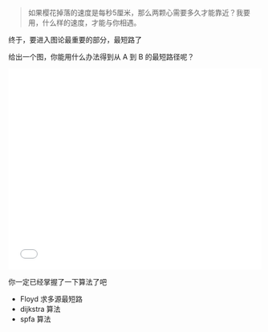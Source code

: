 
> 如果樱花掉落的速度是每秒5厘米，那么两颗心需要多久才能靠近？我要用，什么样的速度，才能与你相遇。

终于，要进入图论最重要的部分，最短路了

给出一个图，你能用什么办法得到从 A 到 B 的最短路径呢？

<iframe src="//player.bilibili.com/player.html?isOutside=true&aid=113927212044246&bvid=BV1GkFoerExA&cid=28172029479&p=2&autoplay=0" scrolling="no" frameborder="no" framespacing="0" allowfullscreen="true" width="100%" height="400px"></iframe>

你一定已经掌握了一下算法了吧

- Floyd 求多源最短路
- dijkstra 算法
- spfa 算法

